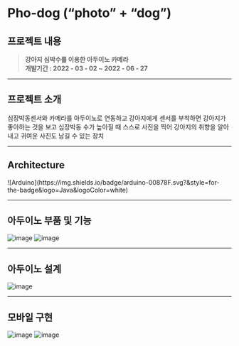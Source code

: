# Pho-dog (“photo” + “dog”)

## 프로젝트 내용
>**강아지 심박수를 이용한 아두이노 카메라**   
>**개발기간 : 2022 - 03 - 02 ~ 2022 - 06 - 27**

<hr></hr>

## 프로젝트 소개
심장박동센서와 카메라를 아두이노로 연동하고 강아지에게 센서를 부착하면 강아지가 좋아하는 것을 보고 
심장박동 수가 높아질 때  스스로 사진을 찍어 강아지의 취향을 알아내고 귀여운 사진도 남길 수 있는 장치

<hr></hr>

## Architecture
<div class="badge-container">
![Arduino](https://img.shields.io/badge/arduino-00878F.svg?&style=for-the-badge&logo=Java&logoColor=white)

<hr></hr>

## 아두이노 부품 및 기능
![image](https://github.com/Dasolss/Pho-dog/assets/106011096/d29a77a7-7547-4865-9034-c2152fc00be0)
![image](https://github.com/Dasolss/Pho-dog/assets/106011096/26097051-046b-477f-8ac9-bb84da2c8cb3)

<hr></hr>

## 아두이노 설계
![image](https://github.com/Dasolss/Pho-dog/assets/106011096/8c739099-e21d-421c-81e0-5618928f5e93)

<hr></hr>

## 모바일 구현
![image](https://github.com/Dasolss/Pho-dog/assets/106011096/45d8d7d2-cce0-447e-9a28-3b368db8fbd9)
![image](https://github.com/Dasolss/Pho-dog/assets/106011096/b4bb407c-a0ee-41f1-a41c-a7091bb74752)


